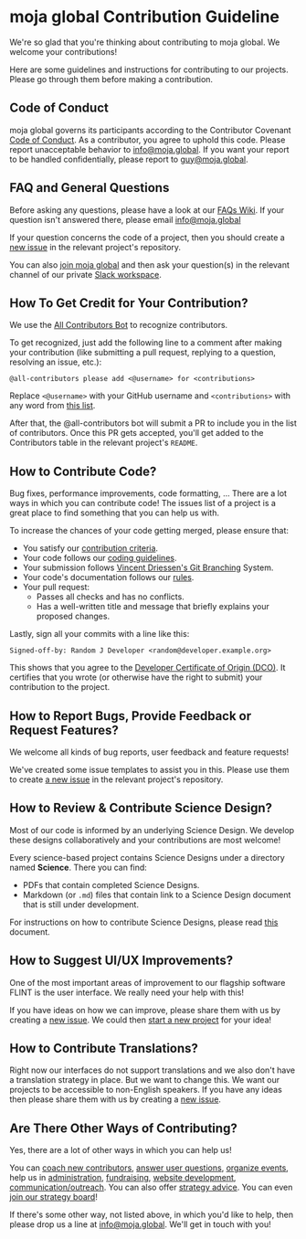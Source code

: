 # moja global Contribution Guideline

We're so glad that you're thinking about contributing to moja global. We welcome your contributions!

Here are some guidelines and instructions for contributing to our projects. Please go through them before making a contribution.


## Code of Conduct

moja global governs its participants according to the Contributor Covenant [Code of Conduct](CODE_OF_CONDUCT.md). As a contributor, you agree to uphold this code. Please report unacceptable behavior to info@moja.global. If you want your report to be handled confidentially, please report to guy@moja.global.


## FAQ and General Questions

Before asking any questions, please have a look at our [FAQs Wiki](https://github.com/moja-global/About_moja_global/wiki). If your question isn't answered there, please email info@moja.global

If your question concerns the code of a project, then you should create a [new issue] in the relevant project's repository.

You can also [join moja global](Contributing/How-to-Join-moja-global.md) and then ask your question(s) in the relevant channel of our private [Slack workspace](https://mojaglobal.slack.com/).


## How To Get Credit for Your Contribution?

We use the [All Contributors Bot](https://allcontributors.org/) to recognize contributors.

To get recognized, just add the following line to a comment after making your contribution (like submitting a pull request, replying to a question, resolving an issue, etc.):

```
@all-contributors please add <@username> for <contributions>
```

Replace `<@username>` with your GitHub username and `<contributions>` with any word from [this list](https://allcontributors.org/docs/en/emoji-key).

After that, the @all-contributors bot will submit a PR to include you in the list of contributors. Once this PR gets accepted, you'll get added to the Contributors table in the relevant project's `README`.

## How to Contribute Code?

Bug fixes, performance improvements, code formatting, ...
There are a lot ways in which you can contribute code!
The issues list of a project is a great place to find something that you can help us with.

To increase the chances of your code getting merged, please ensure that:
* You satisfy our [contribution criteria](Contributing/README.md).
* Your code follows our [coding guidelines](Governance/CODING-GUIDELINES.md).
* Your submission follows [Vincent Driessen's Git Branching](https://nvie.com/posts/a-successful-git-branching-model/) System.
* Your code's documentation follows our [rules](Contributing/How-to-Document-Your-Contribution.md).
* Your pull request:
    * Passes all checks and has no conflicts.
    * Has a well-written title and message that briefly explains your proposed changes.

Lastly, sign all your commits with a line like this:

```
Signed-off-by: Random J Developer <random@developer.example.org>
```

This shows that you agree to the [Developer Certificate of Origin (DCO)](https://developercertificate.org/). It certifies that you wrote (or otherwise have the right to submit) your contribution to the project.


## How to Report Bugs, Provide Feedback or Request Features?

We welcome all kinds of bug reports, user feedback and feature requests!

We've created some issue templates to assist you in this. Please use them to create [a new issue](https://help.github.com/en/github/managing-your-work-on-github/creating-an-issue) in the relevant project's repository.

## How to Review & Contribute Science Design?

Most of our code is informed by an underlying Science Design. We develop these designs collaboratively and your contributions are most welcome!

Every science-based project contains Science Designs under a directory named **Science**. There you can find:
* PDFs that contain completed Science Designs.
* Markdown (or `.md`) files that contain link to a Science Design document that is still under development.

For instructions on how to contribute Science Designs, please read [this](Contributing/How-to-Contribute-Review-Science-Design.md) document.

## How to Suggest UI/UX Improvements?

One of the most important areas of improvement to our flagship software FLINT is the user interface. We really need your help with this!

If you have ideas on how we can improve, please share them with us by creating a [new issue]. We could then [start a new project](Contributing/How-to-Start-a-New-Project.md) for your idea!

## How to Contribute Translations?

Right now our interfaces do not support translations and we also don't have a translation strategy in place. But we want to change this. We want our projects to be accessible to non-English speakers. If you have any ideas then please share them with us by creating a [new issue].


## Are There Other Ways of Contributing?

Yes, there are a lot of other ways in which you can help us!

You can [coach new contributors](Contributing/How-to-Coach-New-Contributors.md), [answer user questions](Contributing/How-to-Answer-User-Questions.md), [organize events](Contributing/How-to-Organise-Events.md), help us in [administration](Contributing/How-to-Assist-with-Admin.md), [fundraising](Contributing/How-to-Assist-with-Fundraising.md), [website development](Contributing/How-to-Improve-the-Website.md), [communication/outreach](Contributing/How-to-Assist-with-Comms.md). You can also offer [strategy advice](Contributing/How-to-Provide-Strategic-Advice.md). You can even [join our strategy board](Contributing/How-to-Join-the-Strategy-Board.md)!

If there's some other way, not listed above, in which you'd like to help, then please drop us a line at info@moja.global. We'll get in touch with you!

[new issue]: https://github.com/moja-global/About_moja_global/issues/new/
